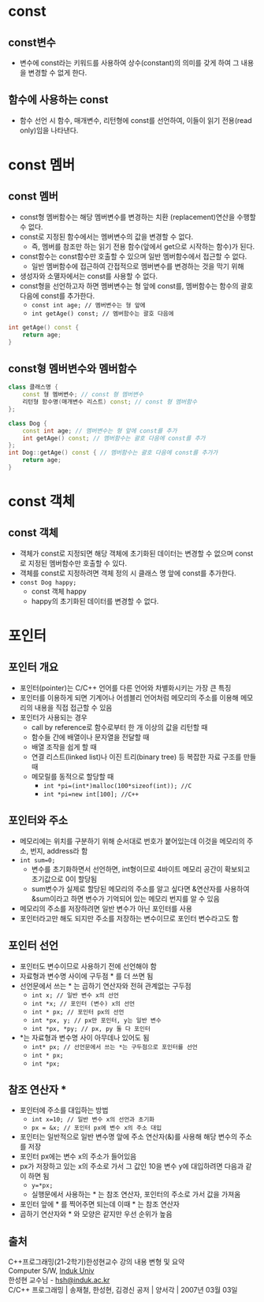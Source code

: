 # const

## const변수

- 변수에 const라는 키워드를 사용하여 상수(constant)의 의미를 갖게 하여 그 내용을 변경할 수 없게 한다.

## 함수에 사용하는 const

- 함수 선언 시 함수, 매개변수, 리턴형에 const를 선언하여, 이들이 읽기 전용(read only)임을 나타낸다.

# const 멤버

## const 멤버

- const형 멤버함수는 해당 멤버변수를 변경하는 치환 (replacement)연산을 수행할 수 없다.
- const로 지정된 함수에서는 멤버변수의 값을 변경할 수 없다.
  - 즉, 멤버를 참조만 하는 읽기 전용 함수(앞에서 get으로 시작하는 함수)가 된다.
- const함수는 const함수만 호출할 수 있으며 일반 멤버함수에서 접근할 수 없다.
  - 일반 멤버함수에 접근하여 간접적으로 멤버변수를 변경하는 것을 막기 위해
- 생성자와 소멸자에서는 const를 사용할 수 없다.
- const형을 선언하고자 하면 멤버변수는 형 앞에 const를, 멤버함수는 함수의 괄호 다음에 const를 추가한다.
  - ``` const int age; // 멤버변수는 형 앞에 ```  
  - ``` int getAge() const; // 멤버함수는 괄호 다음에 ```  

```cpp
int getAge() const {
    return age;
}
```

## const형 멤버변수와 멤버함수

```cpp
class 클래스명 {
    const 형 멤버변수; // const 형 멤버변수
    리턴형 함수명(매개변수 리스트) const; // const 형 멤버함수
};
```

```cpp
class Dog {
    const int age; // 멤버변수는 형 앞에 const를 추가
    int getAge() const; // 멤버함수는 괄호 다음에 const를 추가
};
int Dog::getAge() const { // 멤버함수는 괄호 다음에 const를 추가가
    return age;
}
```

# const 객체

## const 객체

- 객체가 const로 지정되면 해당 객체에 초기화된 데이터는 변경할 수 없으며 const로 지정된 멤버함수만 호출할 수 있다.
- 객체를 const로 지정하려면 객체 정의 시 클래스 명 앞에 const를 추가한다.
- ``` const Dog happy; ```  
  - const 객체 happy
  - happy의 초기화된 데이터를 변경할 수 없다.

# 포인터

## 포인터 개요

- 포인터(pointer)는 C/C++ 언어를 다른 언어와 차별화시키는 가장 큰 특징
- 포인터를 이용하게 되면 기계어나 어셈블리 언어처럼 메모리의 주소를 이용해 메모리의 내용을 직접 접근할 수 있음
- 포인터가 사용되는 경우
  - call by reference로 함수로부터 한 개 이상의 값을 리턴할 때
  - 함수들 간에 배열이나 문자열을 전달할 때
  - 배열 조작을 쉽게 할 때
  - 연결 리스트(linked list)나 이진 트리(binary tree) 등 복잡한 자료 구조를 만들 때
  - 메모릴를 동적으로 할당할 때
    - ``` int *pi=(int*)malloc(100*sizeof(int)); //C ```  
    - ``` int *pi=new int[100]; //C++ ```  

## 포인터와 주소

- 메모리에는 위치를 구분하기 위해 순서대로 번호가 붙어있는데 이것을 메모리의 주소, 번지, address라 함
- ``` int sum=0; ```
  - 변수를 초기화하면서 선언하면, int형이므로 4바이트 메모리 공간이 확보되고 초기값으로 0이 할당됨
  - sum변수가 실제로 할당된 메모리의 주소를 알고 싶다면 &연산자를 사용하여 &sum이라고 하면 변수가 기억되어 있는 메모리 번지를 알 수 있음
- 메모리의 주소를 저장하려면 일반 변수가 아닌 포인터를 사용
- 포인터라고만 해도 되지만 주소를 저장하는 변수이므로 포인터 변수라고도 함

## 포인터 선언

- 포인터도 변수이므로 사용하기 전에 선언해야 함
- 자료형과 변수명 사이에 구두점 \* 를 더 쓰면 됨
- 선언문에서 쓰는 \* 는 곱하기 연산자와 전혀 관계없는 구두점
  - ``` int x; // 일반 변수 x의 선언 ```  
  - ``` int *x; // 포인터 (변수) x의 선언 ```  
  - ``` int * px; // 포인터 px의 선언 ```  
  - ``` int *px, y; // px만 포인터, y는 일반 변수 ```  
  - ``` int *px, *py; // px, py 둘 다 포인터 ```  
- *는 자료형과 변수명 사이 아무데나 있어도 됨
  - ``` int* px; // 선언문에서 쓰는 *는 구두점으로 포인터를 선언 ```  
  - ``` int * px; ```  
  - ``` int *px; ```  

## 참조 연산자 *

- 포인터에 주소를 대입하는 방법
  - ``` int x=10; // 일반 변수 x의 선언과 초기화 ```  
  - ``` px = &x; // 포인터 px에 변수 x의 주소 대입 ```  
- 포인터는 일반적으로 일반 변수명 앞에 주소 연산자(&)를 사용해 해당 변수의 주소를 저장
- 포인터 px에는 변수 x의 주소가 들어있음
- px가 저장하고 있는 x의 주소로 가서 그 값인 10을 변수 y에 대입하려면 다음과 같이 하면 됨
  - ``` y=*px; ```  
  - 실행문에서 사용하는 \* 는 참조 연산자, 포인터의 주소로 가서 값을 가져옴
- 포인터 앞에 \* 를 찍어주면 되는데 이때 \* 는 참조 연산자
- 곱하기 연산자와 \* 와 모양은 같지만 우선 순위가 높음

## 출처

C++프로그래밍(21-2학기)한성현교수 강의 내용 변형 및 요약  
Computer S/W, [Induk Univ][googlelink]  
한성현 교수님 -  hsh@induk.ac.kr  
C/C++ 프로그래밍 | 송재철, 한성현, 김경신 공저 | 양서각 | 2007년 03월 03일

[id]: URL "Optional Title here"
[googlelink]: https://www.induk.ac.kr "Go google"
